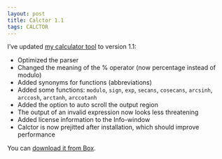 ```yaml
---
layout: post
title: Calctor 1.1
tags: CALCTOR
---
```


I’ve updated [my calculator tool]({{site.baseUrl}}projects/calctor/) to version 1.1:

- Optimized the parser
- Changed the meaning of the % operator (now percentage instead of modulo)
- Added synonyms for functions (abbreviations)
- Added some functions: `modulo`, `sign`, `exp`, `secans`, `cosecans`, `arcsinh`, `arccosh`, `arctanh`, `arccotanh`
- Added the option to auto scroll the output region
- The output of an invalid expression now looks less threatening
- Added license information to the Info-window
- Calctor is now prejitted after installation, which should improve performance

You can [download it from Box](https://app.box.com/s/hd1fulwrkasfnm2qxeev).